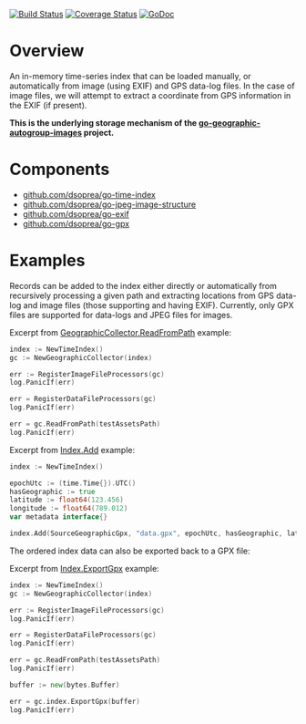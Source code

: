 [![Build Status](https://travis-ci.org/dsoprea/go-geographic-index.svg?branch=master)](https://travis-ci.org/dsoprea/go-geographic-index)
[![Coverage Status](https://coveralls.io/repos/github/dsoprea/go-geographic-index/badge.svg?branch=master)](https://coveralls.io/github/dsoprea/go-geographic-index?branch=master)
[![GoDoc](https://godoc.org/github.com/dsoprea/go-geographic-index?status.svg)](https://godoc.org/github.com/dsoprea/go-geographic-index)


# Overview

An in-memory time-series index that can be loaded manually, or automatically from image (using EXIF) and GPS data-log files. In the case of image files, we will attempt to extract a coordinate from GPS information in the EXIF (if present).

**This is the underlying storage mechanism of the [go-geographic-autogroup-images](https://github.com/dsoprea/go-geographic-autogroup-images) project.**


# Components

- [github.com/dsoprea/go-time-index](https://github.com/dsoprea/go-time-index)
- [github.com/dsoprea/go-jpeg-image-structure](https://github.com/dsoprea/go-jpeg-image-structure)
- [github.com/dsoprea/go-exif](https://github.com/dsoprea/go-exif)
- [github.com/dsoprea/go-gpx](https://github.com/dsoprea/go-gpx)


# Examples

Records can be added to the index either directly or automatically from recursively processing a given path and extracting locations from GPS data-log and image files (those supporting and having EXIF). Currently, only GPX files are supported for data-logs and JPEG files for images.

Excerpt from [GeographicCollector.ReadFromPath](https://godoc.org/github.com/dsoprea/go-geographic-index#example-GeographicCollector-ReadFromPath) example:

```go
index := NewTimeIndex()
gc := NewGeographicCollector(index)

err := RegisterImageFileProcessors(gc)
log.PanicIf(err)

err = RegisterDataFileProcessors(gc)
log.PanicIf(err)

err = gc.ReadFromPath(testAssetsPath)
log.PanicIf(err)
```

Excerpt from [Index.Add](https://godoc.org/github.com/dsoprea/go-geographic-index#example-Index-Add) example:

```go
index := NewTimeIndex()

epochUtc := (time.Time{}).UTC()
hasGeographic := true
latitude := float64(123.456)
longitude := float64(789.012)
var metadata interface{}

index.Add(SourceGeographicGpx, "data.gpx", epochUtc, hasGeographic, latitude, longitude, metadata)
```

The ordered index data can also be exported back to a GPX file:

Excerpt from [Index.ExportGpx](https://godoc.org/github.com/dsoprea/go-geographic-index#example-Index-ExportGpx) example:

```go
index := NewTimeIndex()
gc := NewGeographicCollector(index)

err := RegisterImageFileProcessors(gc)
log.PanicIf(err)

err = RegisterDataFileProcessors(gc)
log.PanicIf(err)

err = gc.ReadFromPath(testAssetsPath)
log.PanicIf(err)

buffer := new(bytes.Buffer)

err = gc.index.ExportGpx(buffer)
log.PanicIf(err)
```
